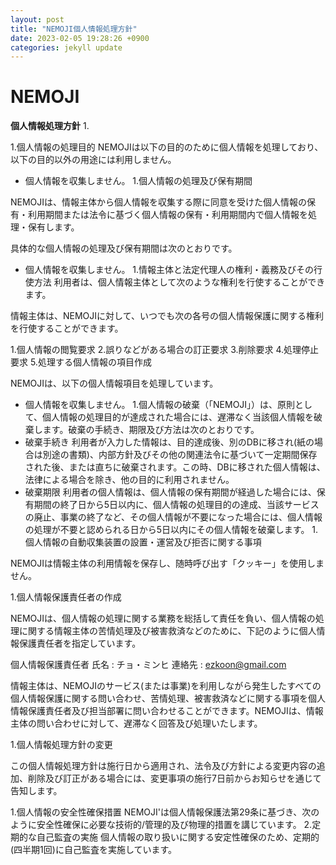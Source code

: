 ```yaml
---
layout: post
title: "NEMOJI個人情報処理方針"
date: 2023-02-05 19:28:26 +0900
categories: jekyll update
---
```


# NEMOJI

**個人情報処理方針** 1.

1.個人情報の処理目的 NEMOJIは以下の目的のために個人情報を処理しており、以下の目的以外の用途には利用しません。
- 個人情報を収集しません。
1.個人情報の処理及び保有期間

NEMOJIは、情報主体から個人情報を収集する際に同意を受けた個人情報の保有・利用期間または法令に基づく個人情報の保有・利用期間内で個人情報を処理・保有します。

具体的な個人情報の処理及び保有期間は次のとおりです。

- 個人情報を収集しません。
1.情報主体と法定代理人の権利・義務及びその行使方法 利用者は、個人情報主体として次のような権利を行使することができます。

情報主体は、NEMOJIに対して、いつでも次の各号の個人情報保護に関する権利を行使することができます。

1.個人情報の閲覧要求
2.誤りなどがある場合の訂正要求
3.削除要求
4.処理停止要求
5.処理する個人情報の項目作成

NEMOJIは、以下の個人情報項目を処理しています。

- 個人情報を収集しません。
1.個人情報の破棄（「NEMOJI」）は、原則として、個人情報の処理目的が達成された場合には、遅滞なく当該個人情報を破棄します。破棄の手続き、期限及び方法は次のとおりです。
- 破棄手続き
利用者が入力した情報は、目的達成後、別のDBに移され(紙の場合は別途の書類)、内部方針及びその他の関連法令に基づいて一定期間保存された後、または直ちに破棄されます。この時、DBに移された個人情報は、法律による場合を除き、他の目的に利用されません。
- 破棄期限
利用者の個人情報は、個人情報の保有期間が経過した場合には、保有期間の終了日から5日以内に、個人情報の処理目的の達成、当該サービスの廃止、事業の終了など、その個人情報が不要になった場合には、個人情報の処理が不要と認められる日から5日以内にその個人情報を破棄します。
1.個人情報の自動収集装置の設置・運営及び拒否に関する事項

NEMOJIは情報主体の利用情報を保存し、随時呼び出す「クッキー」を使用しません。

1.個人情報保護責任者の作成

NEMOJIは、個人情報の処理に関する業務を総括して責任を負い、個人情報の処理に関する情報主体の苦情処理及び被害救済などのために、下記のように個人情報保護責任者を指定しています。

個人情報保護責任者
氏名 : チョ・ミンヒ
連絡先 : [ezkoon@gmail.com](mailto:ezkoon@gmail.com)

情報主体は、NEMOJIのサービス(または事業)を利用しながら発生したすべての個人情報保護に関する問い合わせ、苦情処理、被害救済などに関する事項を個人情報保護責任者及び担当部署に問い合わせることができます。NEMOJIは、情報主体の問い合わせに対して、遅滞なく回答及び処理いたします。

1.個人情報処理方針の変更

この個人情報処理方針は施行日から適用され、法令及び方針による変更内容の追加、削除及び訂正がある場合には、変更事項の施行7日前からお知らせを通じて告知します。

1.個人情報の安全性確保措置 NEMOJI'は個人情報保護法第29条に基づき、次のように安全性確保に必要な技術的/管理的及び物理的措置を講じています。
2.定期的な自己監査の実施
個人情報の取り扱いに関する安定性確保のため、定期的(四半期1回)に自己監査を実施しています。